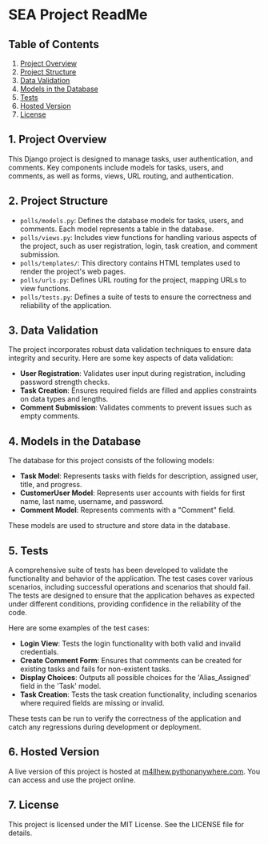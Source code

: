# SEA Project ReadMe

## Table of Contents

1. [Project Overview](#project-overview)
2. [Project Structure](#project-structure)
3. [Data Validation](#data-validation)
4. [Models in the Database](#models-in-the-database)
5. [Tests](#tests)
6. [Hosted Version](#hosted-version)
7. [License](#license)

## 1. Project Overview

This Django project is designed to manage tasks, user authentication, and comments. Key components include models for
tasks, users, and comments, as well as forms, views, URL routing, and authentication.

## 2. Project Structure

- `polls/models.py`: Defines the database models for tasks, users, and comments. Each model represents a table in the
  database.
- `polls/views.py`: Includes view functions for handling various aspects of the project, such as user registration,
  login, task creation, and comment submission.
- `polls/templates/`: This directory contains HTML templates used to render the project's web pages.
- `polls/urls.py`: Defines URL routing for the project, mapping URLs to view functions.
- `polls/tests.py`: Defines a suite of tests to ensure the correctness and reliability of the application.

## 3. Data Validation

The project incorporates robust data validation techniques to ensure data integrity and security. Here are some key
aspects of data validation:

- **User Registration**: Validates user input during registration, including password strength checks.
- **Task Creation**: Ensures required fields are filled and applies constraints on data types and lengths.
- **Comment Submission**: Validates comments to prevent issues such as empty comments.

## 4. Models in the Database

The database for this project consists of the following models:

- **Task Model**: Represents tasks with fields for description, assigned user, title, and progress.
- **CustomerUser Model**: Represents user accounts with fields for first name, last name, username, and password.
- **Comment Model**: Represents comments with a "Comment" field.

These models are used to structure and store data in the database.

## 5. Tests

A comprehensive suite of tests has been developed to validate the functionality and behavior of the application. The
test cases cover various scenarios, including successful operations and scenarios that should fail. The tests are
designed to ensure that the application behaves as expected under different conditions, providing confidence in the
reliability of the code.

Here are some examples of the test cases:

- **Login View**: Tests the login functionality with both valid and invalid credentials.
- **Create Comment Form**: Ensures that comments can be created for existing tasks and fails for non-existent tasks.
- **Display Choices**: Outputs all possible choices for the 'Alias_Assigned' field in the 'Task' model.
- **Task Creation**: Tests the task creation functionality, including scenarios where required fields are missing or
  invalid.

These tests can be run to verify the correctness of the application and catch any regressions during development or
deployment.

## 6. Hosted Version

A live version of this project is hosted at [m4llhew.pythonanywhere.com](http://m4llhew.pythonanywhere.com/). You can
access and use the project online.

## 7. License

This project is licensed under the MIT License. See the LICENSE file for details.
